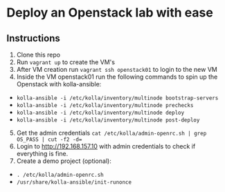 # Deploy an Openstack lab with ease

## Instructions

1. Clone this repo
2. Run `vagrant up` to create the VM's
3. After VM creation run `vagrant ssh openstack01` to login to the new VM
4. Inside the VM openstack01 run the following commands to spin up the Openstack with kolla-ansible:
  - `kolla-ansible -i /etc/kolla/inventory/multinode bootstrap-servers`
  - `kolla-ansible -i /etc/kolla/inventory/multinode prechecks`
  - `kolla-ansible -i /etc/kolla/inventory/multinode deploy`
  - `kolla-ansible -i /etc/kolla/inventory/multinode post-deploy`
5. Get the admin credentials `cat /etc/kolla/admin-openrc.sh | grep OS_PASS | cut -f2 -d=`
6. Login to http://192.168.157.10 with admin credentials to check if everything is fine.
7. Create a demo project (optional):
  - `. /etc/kolla/admin-openrc.sh`
  - `/usr/share/kolla-ansible/init-runonce`
